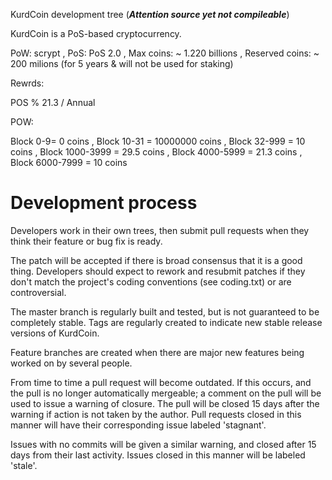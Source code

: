 
KurdCoin development tree (***Attention source yet not compileable***)

KurdCoin is a PoS-based cryptocurrency.

PoW: scrypt ,
PoS: PoS 2.0 ,
Max coins: ~ 1.220 billions ,
Reserved coins: ~ 200 milions (for 5 years & will not be used for staking)

Rewrds:

POS % 21.3 / Annual

POW:

Block 0-9= 0 coins ,
Block 10-31 = 10000000 coins ,
Block 32-999 = 10 coins ,
Block 1000-3999 = 29.5 coins ,
Block 4000-5999 = 21.3 coins ,
Block 6000-7999 = 10 coins


Development process
===========================

Developers work in their own trees, then submit pull requests when
they think their feature or bug fix is ready.

The patch will be accepted if there is broad consensus that it is a
good thing.  Developers should expect to rework and resubmit patches
if they don't match the project's coding conventions (see coding.txt)
or are controversial.

The master branch is regularly built and tested, but is not guaranteed
to be completely stable. Tags are regularly created to indicate new
stable release versions of KurdCoin.

Feature branches are created when there are major new features being
worked on by several people.

From time to time a pull request will become outdated. If this occurs, and
the pull is no longer automatically mergeable; a comment on the pull will
be used to issue a warning of closure. The pull will be closed 15 days
after the warning if action is not taken by the author. Pull requests closed
in this manner will have their corresponding issue labeled 'stagnant'.

Issues with no commits will be given a similar warning, and closed after
15 days from their last activity. Issues closed in this manner will be
labeled 'stale'.

